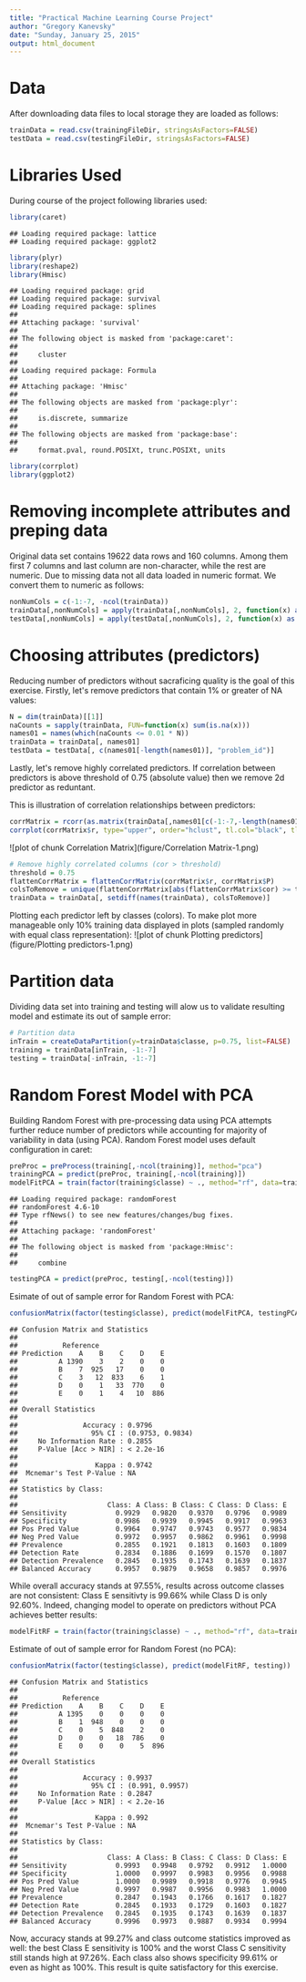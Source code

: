 ```yaml
---
title: "Practical Machine Learning Course Project"
author: "Gregory Kanevsky"
date: "Sunday, January 25, 2015"
output: html_document
---
```


<!-- rmarkdown v1 -->

Data
=========
After downloading data files to local storage they are loaded as follows:


```r
trainData = read.csv(trainingFileDir, stringsAsFactors=FALSE)
testData = read.csv(testingFileDir, stringsAsFactors=FALSE)
```

Libraries Used
========
During course of the project following libraries used:

```r
library(caret)
```

```
## Loading required package: lattice
## Loading required package: ggplot2
```

```r
library(plyr)
library(reshape2)
library(Hmisc)
```

```
## Loading required package: grid
## Loading required package: survival
## Loading required package: splines
## 
## Attaching package: 'survival'
## 
## The following object is masked from 'package:caret':
## 
##     cluster
## 
## Loading required package: Formula
## 
## Attaching package: 'Hmisc'
## 
## The following objects are masked from 'package:plyr':
## 
##     is.discrete, summarize
## 
## The following objects are masked from 'package:base':
## 
##     format.pval, round.POSIXt, trunc.POSIXt, units
```

```r
library(corrplot)
library(ggplot2)
```

Removing incomplete attributes and preping data
=======
Original data set contains 19622 data rows and 160 columns.
Among them first 7 columns and last column are non-character, while the rest are numeric. Due to missing
data not all data loaded in numeric format. We convert them to numeric as follows:

```r
nonNumCols = c(-1:-7, -ncol(trainData))
trainData[,nonNumCols] = apply(trainData[,nonNumCols], 2, function(x) as.numeric(x))
testData[,nonNumCols] = apply(testData[,nonNumCols], 2, function(x) as.numeric(x))
```

Choosing attributes (predictors)
=======
Reducing number of predictors without sacraficing quality is the goal of this exercise.
Firstly, let's remove predictors that contain 1% or greater of NA values:

```r
N = dim(trainData)[[1]]
naCounts = sapply(trainData, FUN=function(x) sum(is.na(x)))
names01 = names(which(naCounts <= 0.01 * N))
trainData = trainData[, names01]
testData = testData[, c(names01[-length(names01)], "problem_id")]
```

Lastly, let's remove highly correlated predictors. If correlation between predictors
is above threshold of 0.75 (absolute value) then we remove 2d predictor as reduntant.


This is illustration of correlation relationships between predictors:

```r
corrMatrix = rcorr(as.matrix(trainData[,names01[c(-1:-7,-length(names01))]]))
corrplot(corrMatrix$r, type="upper", order="hclust", tl.col="black", tl.srt=45)
```

![plot of chunk Correlation Matrix](figure/Correlation Matrix-1.png) 


```r
# Remove highly correlated columns (cor > threshold)
threshold = 0.75
flattenCorrMatrix = flattenCorrMatrix(corrMatrix$r, corrMatrix$P)
colsToRemove = unique(flattenCorrMatrix[abs(flattenCorrMatrix$cor) >= threshold, 'column'])
trainData = trainData[, setdiff(names(trainData), colsToRemove)]
```
Plotting each predictor left by classes (colors). To make plot more manageable only 10% training
data displayed in plots (sampled randomly with equal class representation): 
![plot of chunk Plotting predictors](figure/Plotting predictors-1.png) 


Partition data
==========
Dividing data set into training and testing will alow us to validate resulting model
and estimate its out of sample error:

```r
# Partition data
inTrain = createDataPartition(y=trainData$classe, p=0.75, list=FALSE)
training = trainData[inTrain, -1:-7]
testing = trainData[-inTrain, -1:-7]
```

Random Forest Model with PCA
==========
Building Random Forest with pre-processing data using PCA attempts further 
reduce number of predictors while accounting for majority of variability in data
(using PCA). Random Forest model uses default configuration in caret:

```r
preProc = preProcess(training[,-ncol(training)], method="pca")
trainingPCA = predict(preProc, training[,-ncol(training)])
modelFitPCA = train(factor(training$classe) ~ ., method="rf", data=trainingPCA)
```

```
## Loading required package: randomForest
## randomForest 4.6-10
## Type rfNews() to see new features/changes/bug fixes.
## 
## Attaching package: 'randomForest'
## 
## The following object is masked from 'package:Hmisc':
## 
##     combine
```

```r
testingPCA = predict(preProc, testing[,-ncol(testing)])
```
Esimate of out of sample error for Random Forest with PCA:

```r
confusionMatrix(factor(testing$classe), predict(modelFitPCA, testingPCA))
```

```
## Confusion Matrix and Statistics
## 
##           Reference
## Prediction    A    B    C    D    E
##          A 1390    3    2    0    0
##          B    7  925   17    0    0
##          C    3   12  833    6    1
##          D    0    1   33  770    0
##          E    0    1    4   10  886
## 
## Overall Statistics
##                                           
##                Accuracy : 0.9796          
##                  95% CI : (0.9753, 0.9834)
##     No Information Rate : 0.2855          
##     P-Value [Acc > NIR] : < 2.2e-16       
##                                           
##                   Kappa : 0.9742          
##  Mcnemar's Test P-Value : NA              
## 
## Statistics by Class:
## 
##                      Class: A Class: B Class: C Class: D Class: E
## Sensitivity            0.9929   0.9820   0.9370   0.9796   0.9989
## Specificity            0.9986   0.9939   0.9945   0.9917   0.9963
## Pos Pred Value         0.9964   0.9747   0.9743   0.9577   0.9834
## Neg Pred Value         0.9972   0.9957   0.9862   0.9961   0.9998
## Prevalence             0.2855   0.1921   0.1813   0.1603   0.1809
## Detection Rate         0.2834   0.1886   0.1699   0.1570   0.1807
## Detection Prevalence   0.2845   0.1935   0.1743   0.1639   0.1837
## Balanced Accuracy      0.9957   0.9879   0.9658   0.9857   0.9976
```
While overall accuracy stands at 97.55%, results across outcome classes are not 
consistent: Class E sensitivty is 99.66% while Class D is only 92.60%.
Indeed, changing model to operate on predictors without PCA achieves better results:


```r
modelFitRF = train(factor(training$classe) ~ ., method="rf", data=training)
```
Estimate of out of sample error for Random Forest (no PCA):

```r
confusionMatrix(factor(testing$classe), predict(modelFitRF, testing))
```

```
## Confusion Matrix and Statistics
## 
##           Reference
## Prediction    A    B    C    D    E
##          A 1395    0    0    0    0
##          B    1  948    0    0    0
##          C    0    5  848    2    0
##          D    0    0   18  786    0
##          E    0    0    0    5  896
## 
## Overall Statistics
##                                          
##                Accuracy : 0.9937         
##                  95% CI : (0.991, 0.9957)
##     No Information Rate : 0.2847         
##     P-Value [Acc > NIR] : < 2.2e-16      
##                                          
##                   Kappa : 0.992          
##  Mcnemar's Test P-Value : NA             
## 
## Statistics by Class:
## 
##                      Class: A Class: B Class: C Class: D Class: E
## Sensitivity            0.9993   0.9948   0.9792   0.9912   1.0000
## Specificity            1.0000   0.9997   0.9983   0.9956   0.9988
## Pos Pred Value         1.0000   0.9989   0.9918   0.9776   0.9945
## Neg Pred Value         0.9997   0.9987   0.9956   0.9983   1.0000
## Prevalence             0.2847   0.1943   0.1766   0.1617   0.1827
## Detection Rate         0.2845   0.1933   0.1729   0.1603   0.1827
## Detection Prevalence   0.2845   0.1935   0.1743   0.1639   0.1837
## Balanced Accuracy      0.9996   0.9973   0.9887   0.9934   0.9994
```
Now, accuracy stands at 99.27% and class outcome statistics improved as well:
the best Class E sensitivity is 100% and the worst Class C sensitivity still
stands high at 97.26%. Each class also shows specificity 99.61% or even as 
hight as 100%. This result is quite satisfactory for this exercise.





